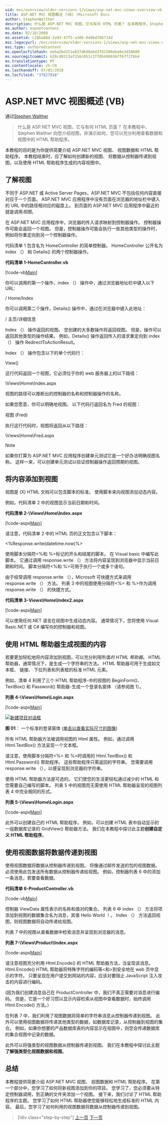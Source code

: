 ```yaml
---
uid: mvc/overview/older-versions-1/views/asp-net-mvc-views-overview-vb
title: ASP.NET MVC 视图概述 (VB) |Microsoft Docs
author: StephenWalther
description: 什么是 ASP.NET MVC 视图，它与有何 HTML 页面？ 在本教程中，Stephen Walther 向您介绍视图，并演示如何将 t...
ms.author: aspnetcontent
ms.date: 02/16/2008
ms.assetid: c28ba88d-3a93-47f5-a306-049bd766714d
msc.legacyurl: /mvc/overview/older-versions-1/views/asp-net-mvc-views-overview-vb
msc.type: authoredcontent
ms.openlocfilehash: eeba2bd251e837d6d6eb43fd1506eba9e3d18680
ms.sourcegitcommit: b28cd0313af316c051c2ff8549865bff67f2fbb4
ms.translationtype: MT
ms.contentlocale: zh-CN
ms.lasthandoff: 07/05/2018
ms.locfileid: "37827918"
---
```

<a name="aspnet-mvc-views-overview-vb"></a>ASP.NET MVC 视图概述 (VB)
====================
通过[Stephen Walther](https://github.com/StephenWalther)

> 什么是 ASP.NET MVC 视图，它与有何 HTML 页面？ 在本教程中，Stephen Walther 向您介绍视图，并演示如何，您可以充分利用查看数据和视图中的 HTML 帮助程序。


本教程的目的是为你提供简要介绍 ASP.NET MVC 视图、 视图数据和 HTML 帮助程序。 本教程结束时，应了解如何创建新的视图、 将数据从控制器传递到视图，以及使用 HTML 帮助程序生成的内容视图中。

## <a name="understanding-views"></a>了解视图

不同于 ASP.NET 或 Active Server Pages，ASP.NET MVC 不包括任何内容直接对应于一个页面。 ASP.NET MVC 应用程序中没有页面在浏览器的地址栏中键入的 URL 中的路径相对应的磁盘上。 到页面的 ASP.NET MVC 应用程序中最近的就是调用*视图*。

在 ASP.NET MVC 应用程序中，浏览器的传入请求映射到控制器操作。 控制器操作可能会返回一个视图。 但是，控制器操作可能会执行一些其他类型的操作时，例如将你重定向到另一个控制器操作。

代码清单 1 包含名为 HomeController 的简单控制器。 HomeController 公开名为 index （） 和 Details() 的两个控制器操作。

**代码清单 1-HomeController.vb**

[!code-vb[Main](asp-net-mvc-views-overview-vb/samples/sample1.vb)]

你可以调用的第一个操作，index （） 操作中，通过浏览器地址栏中键入以下 URL:

/ Home/Index

你可以调用第二个操作，Details() 操作中，通过在浏览器中键入此地址：

/ 主页/详细信息

Index （） 操作返回的视图。 您创建的大多数操作将返回视图。 但是，操作可以返回其他类型的操作结果。 例如，Details() 操作返回传入的请求重定向到 index （） 操作 RedirectToActionResult。

Index （） 操作包含以下的单个代码行：

View()

这行代码返回一个视图，它必须位于你的 web 服务器上的以下路径：

\Views\Home\Index.aspx

视图的路径可以推断出的控制器的名称和控制器操作的名称。

如果您愿意，你可以明确地视图。 以下代码行返回名为 Fred 的视图：

视图 (Fred)

执行这行代码时，视图将返回从以下路径：

\Views\Home\Fred.aspx

> [!NOTE] 
> 
> 如果你打算为 ASP.NET MVC 应用程序创建单元测试它是一个好办法明确视图名称。 这样一来，可以创建单元测试以验证控制器操作返回预期的视图。


## <a name="adding-content-to-a-view"></a>将内容添加到视图

视图是 (X) HTML 文档可以包含脚本的标准。 使用脚本来向视图添加动态内容。

例如，代码清单 2 中的视图显示当前日期和时间。

**代码清单 2-\Views\Home\Index.aspx**

[!code-aspx[Main](asp-net-mvc-views-overview-vb/samples/sample2.aspx)]

请注意，代码清单 2 中的 HTML 页的正文包含以下脚本：

&lt;%Response.write(datetime.now)%&gt;

使用脚本分隔符&lt;%和 %&gt;标记的开头和结尾的脚本。 在 Visual basic 中编写此脚本。 它通过调用 response.write （） 方法将内容呈现到浏览器中显示当前日期和时间。 脚本分隔符&lt;%和 %&gt;可用于执行一个或多个语句。

由于经常调用 response.write （），Microsoft 可快捷方式来调用 response.write （） 方法。 列表 3 中的视图使用分隔符&lt;%= 和 %&gt;作为调用 response.write （） 的快捷方式。

**代码清单 3-Views\Home\Index2.aspx**

[!code-aspx[Main](asp-net-mvc-views-overview-vb/samples/sample3.aspx)]

可以使用任何.NET 语言在视图中生成动态内容。 通常情况下，您将使用 Visual Basic.NET 或 C# 编写你的控制器和视图。

## <a name="using-html-helpers-to-generate-view-content"></a>使用 HTML 帮助器生成视图的内容

若要更加轻松地将内容添加到视图，可以充分利用所谓*的 HTML 帮助器*。 HTML 帮助器，通常情况下，是生成一个字符串的方法。 HTML 帮助器可用于生成如文本框、 链接、 下拉列表和列表框的标准 HTML 元素。

例如，清单 4 利用了三个 HTML 帮助程序-中的视图的 BeginForm()、 TextBox() 和 Password() 帮助器-生成一个登录名窗体 （请参阅图 1）。

**列表 4-\Views\Home\Login.aspx**

[!code-aspx[Main](asp-net-mvc-views-overview-vb/samples/sample4.aspx)]


[![新建项目对话框](asp-net-mvc-views-overview-vb/_static/image1.jpg)](asp-net-mvc-views-overview-vb/_static/image1.png)

**图 01**： 一个标准的登录窗体 ([单击以查看实际尺寸的图像](asp-net-mvc-views-overview-vb/_static/image2.png))


所有 HTML 帮助器方法被调用视图的 Html 属性。 例如，通过调用 Html.TextBox() 方法呈现一个文本框。

请注意，使用脚本分隔符&lt;%= 和 %&gt;时调用的 Html.TextBox() 和 Html.Password() 帮助程序。 这些帮助程序只需返回的字符串。 您需要调用 response.write （），以便呈现到浏览器的字符串。

使用 HTML 帮助器方法是可选的。 它们使您的生活更轻松通过减少的 HTML 和您需要自己编写的脚本。 列表 5 中的视图而无需使用 HTML 帮助器呈现的视图列表 4 中完全相同的形式。

**列表 5-\Views\Home\Login.aspx**

[!code-aspx[Main](asp-net-mvc-views-overview-vb/samples/sample5.aspx)]

此外可以创建自己的 HTML 帮助程序。 例如，可以创建 HTML 表中自动显示的一组数据库记录的 GridView() 帮助器方法。 我们在本教程中探讨此主题**创建自定义 HTML 帮助程序**。

## <a name="using-view-data-to-pass-data-to-a-view"></a>使用视图数据将数据传递到视图

使用视图数据将数据从控制器传递到视图。 将像通过邮件发送的包的视图数据。 必须使用此包发送所有数据从控制器传递给视图。 例如，控制器列表 6 中的添加一条消息，若要查看数据。

**代码清单 6-ProductController.vb**

[!code-vb[Main](asp-net-mvc-views-overview-vb/samples/sample6.vb)]

控制器 ViewData 属性表示的名称和值对的集合。 列表 6 中 index （） 方法将项添加到视图的数据集合名为消息，其值 Hello World ！。 Index （） 方法返回视图，则视图数据将自动传递给视图。

列表 7 中的视图从查看数据中检索消息并呈现到浏览器的消息。

**列表 7-\Views\Product\Index.aspx**

[!code-aspx[Main](asp-net-mvc-views-overview-vb/samples/sample7.aspx)]

请注意视图充分利用 Html.Encode() 的 HTML 帮助器方法，当呈现该消息。 Html.Encode() HTML 帮助器将特殊字符的编码等&lt;和&gt;到安全地在 web 页中显示的字符。 只要呈现在用户提交到网站的内容，应该对要阻止 JavaScript 注入攻击的内容进行编码。

(因为我们创建消息自己在 ProductController 中，我们不真正需要对消息进行编码。 但是，它是一个好习惯以显示内容检索从视图中查看数据时，始终调用 Html.Encode() 方法。）

在列表 7 中，我们利用了视图数据将简单的字符串消息从控制器传递到视图。 此外可以使用视图数据将传递其他类型的数据，如数据库记录，从控制器到视图的集合。 例如，如果你想要的产品数据库表的内容显示在视图中，则您会传递数据库的集合视图中记录的数据。

此外可以将强类型的视图数据从控制器传递到视图。 我们在本教程中探讨此主题**了解强类型化视图数据和视图**。

## <a name="summary"></a>总结

本教程提供简要介绍 ASP.NET MVC 视图、 视图数据和 HTML 帮助程序。 在第一个部分中，您学习了如何将新视图添加到你的项目。 您学习了，您必须要从特定控制器调用，到正确的文件夹添加一个视图。 接下来，我们讨论了 HTML 帮助程序的主题。 您学习了如何 HTML 帮助器使您能够轻松地生成标准的 HTML 内容。 最后，您学习了如何利用的视图数据将数据从控制器传递到视图。

> [!div class="step-by-step"]
> [上一页](passing-data-to-view-master-pages-cs.md)
> [下一页](creating-custom-html-helpers-vb.md)
